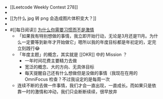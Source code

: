 - [[Leetcode Weekly Contest 278]]
-
- [[为什么 jpg 转 png 会造成图片体积变大？]]
-
- #[[每日阅读]] [为什么你需要习惯而不是激情](http://xiao.do/issues/079-1000344)
	- 「如果我有特别想做的事情，我立即开始行动，无论是3月还是11月。为什么一定要等到新年才开始做它」嗯所以我的年度目标都是年初定的，定完立刻践行😂
	- 「年度主题」的概念，其实就是 [[OKR]] 中的 Mission ？
		- 一年时间花费主要精力去做
		- 宽泛的概念、大的方向、无具体目标
		- 每天提醒自己还有什么想做但是没做的事情（我现在在用的 OmniFocus 检查？不过我设定的是每周一次
	- 连续不断的去做一件事情，我们才会一直出现，一直成长。而如果只是依靠一时的激情和冲动，我们只会断断续续，很早放弃